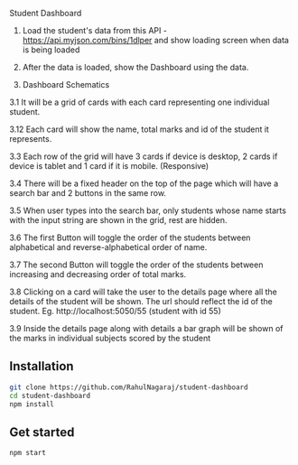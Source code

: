 Student Dashboard
1. Load the student's data from this API - https://api.myjson.com/bins/1dlper and show loading screen when data is being loaded

2. After the data is loaded, show the Dashboard using the data.

3. Dashboard Schematics

  3.1 It will be a grid of cards with each card representing one individual student.

  3.12 Each card will show the name, total marks and id of the student it represents.

  3.3 Each row of the grid will have 3 cards if device is desktop, 2 cards if device is tablet and 1 card if it is mobile. (Responsive)

  3.4 There will be a fixed header on the top of the page which will have a search bar and 2 buttons in the same row.

  3.5 When user types into the search bar, only students whose name starts with the input string are shown in the grid, rest are hidden.

  3.6 The first Button will toggle the order of the students between alphabetical and reverse-alphabetical order of name.

  3.7 The second Button will toggle the order of the students between increasing and decreasing order of total marks.

  3.8 Clicking on a card will take the user to the details page where all the details of the student will be shown. The url should reflect the id of the student. Eg. http://localhost:5050/55 (student with id 55)

  3.9 Inside the details page along with details a bar graph will be shown of the marks in individual subjects scored by the student

## Installation

```bash
git clone https://github.com/RahulNagaraj/student-dashboard
cd student-dashboard
npm install
```

## Get started

```bash
npm start
```